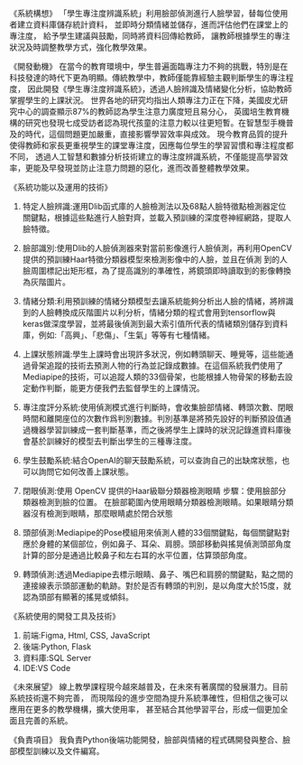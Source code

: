《系統構想》
「學生專注度辨識系統」利用臉部偵測進行人臉學習，替每位使用者建立資料庫儲存統計資料，
並即時分類情緒並儲存，進而評估他們在課堂上的專注度，
給予學生建議與鼓勵，同時將資料回傳給教師，
讓教師根據學生的專注狀況及時調整教學方式，強化教學效果。

《開發動機》
在當今的教育環境中，學生普遍面臨專注力不夠的挑戰，特別是在科技發達的時代下更為明顯。傳統教學中，教師僅能靠經驗主觀判斷學生的專注程度，
因此開發《學生專注度辨識系統》，透過人臉辨識及情緒變化分析，協助教師掌握學生的上課狀況。
世界各地的研究均指出人類專注力正在下降，美國皮尤研究中心的調查顯示87%的教師認為學生注意力廣度短且易分心，
英國培生教育機構的研究也發現七成受訪者認為現代孩童的注意力較以往更短暫。在智慧型手機普及的時代，這個問題更加嚴重，直接影響學習效率與成效。
現今教育品質的提升使得教師和家長更重視學生的課堂專注度，因應每位學生的學習習慣和專注程度都不同，
透過人工智慧和數據分析技術建立的專注度辨識系統，不僅能提高學習效率，更能及早發現並防止注意力問題的惡化，進而改善整體教學效果。

《系統功能以及運用的技術》
1. 特定人臉辨識:運用Dlib函式庫的人臉檢測法以及68點人臉特徵點檢測器定位關鍵點，根據這些點進行人臉對齊，並載入預訓練的深度卷神經網路，提取人臉特徵。

2. 臉部識別:使用Dlib的人臉偵測器來對當前影像進行人臉偵測，再利用OpenCV提供的預訓練Haar特徵分類器模型來檢測影像中的人臉，並且在偵測
到的人臉周圍標記出矩形框，為了提高識別的準確性，將鏡頭即時讀取到的影像轉換為灰階圖片。

3. 情緒分類:利用預訓練的情緒分類模型去讓系統能夠分析出人臉的情緒，將辨識到的人臉轉換成灰階圖片以利分析，情緒分類的程式會用到tensorflow與keras做深度學習，並將最後偵測到最大索引值所代表的情緒類別儲存到資料庫，例如:「高興」、「悲傷」、「生氣」等等有七種情緒。 

4. 上課狀態辨識:學生上課時會出現許多狀況，例如轉頭聊天、睡覺等，這些能通過骨架追蹤的技術去預測人物的行為並記錄成數據。在這個系統我們使用了Mediapipe的技術，可以追蹤人類的33個骨架，也能根據人物骨架的移動去設定動作判斷，能更方便我們去監督學生的上課情況。 

5. 專注度評分系統:使用偵測模式進行判斷時，會收集臉部情緒、轉頭次數、閉眼時間和離開座位的次數作爲判別數據。判別基準是將預先設好的判斷預設值通過機器學習訓練成一套判斷基準，而之後將學生上課時的狀況記錄進資料庫後會基於訓練好的模型去判斷出學生的三種專注度。 

6. 學生鼓勵系統:結合OpenAI的聊天鼓勵系統，可以查詢自己的出缺席狀態，也可以詢問它如何改善上課狀態。

7. 閉眼偵測:使用 OpenCV 提供的Haar級聯分類器檢測眼睛 
步驟：使用臉部分類器檢測到臉的位置。 在臉部範圍內使用眼睛分類器檢測眼睛。如果眼睛分類器沒有檢測到眼睛，那麼眼睛處於閉合狀態

8. 頭部偵測:Mediapipe的Pose模組用來偵測人體的33個關鍵點，每個關鍵點對應於身體的某個部位，例如鼻子、耳朵、肩膀。頭部移動與搖晃偵測頭部角度計算的部分是通過比較鼻子和左右耳的水平位置，估算頭部角度。

9. 轉頭偵測:透過Mediapipe去標示眼睛、鼻子、嘴巴和肩膀的關鍵點，點之間的連接線表示頭部運動的軌跡。對於是否有轉頭的判別，是以角度大於15度，就認為頭部有顯著的搖晃或傾斜。

《系統使用的開發工具及技術》
1. 前端:Figma, Html, CSS, JavaScript
2. 後端:Python, Flask
3. 資料庫:SQL Server
4. IDE:VS Code

《未來展望》
線上教學課程現今越來越普及，在未來有著廣闊的發展潛力。目前系統技術還不夠完善，
而現階段的進步空間為提升系統準確性，但相信之後可以應用在更多的教學機構，擴大使用率，
甚至結合其他學習平台，形成一個更加全面且完善的系統。 

《負責項目》
我負責Python後端功能開發，臉部與情緒的程式碼開發與整合、臉部模型訓練以及文件編寫。
